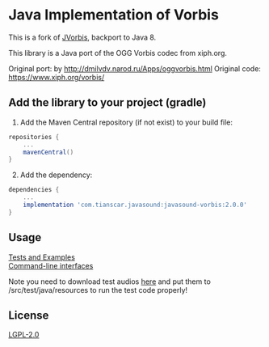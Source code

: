 # Java Implementation of Vorbis
This is a fork of [JVorbis](https://github.com/consulo/jvorbis), backport to Java 8.

This library is a Java port of the OGG Vorbis codec from xiph.org.

Original port: by http://dmilvdv.narod.ru/Apps/oggvorbis.html
Original code: https://www.xiph.org/vorbis/

## Add the library to your project (gradle)
1. Add the Maven Central repository (if not exist) to your build file:
```groovy
repositories {
    ...
    mavenCentral()
}
```

2. Add the dependency:
```groovy
dependencies {
    ...
    implementation 'com.tianscar.javasound:javasound-vorbis:2.0.0'
}
```

## Usage
[Tests and Examples](/src/test/java/com/github/jvorbis/test)  
[Command-line interfaces](/src/test/com/github/jvorbis/cli)

Note you need to download test audios [here](https://github.com/Tianscar/fbodemo1) and put them to /src/test/java/resources to run the test code properly!

## License
[LGPL-2.0](/LICENSE)

